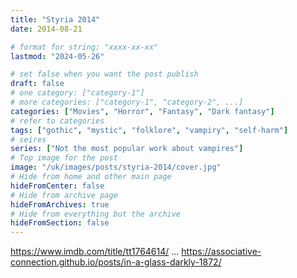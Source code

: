 ```yaml
---
title: "Styria 2014"
date: 2014-08-21

# format for string: "xxxx-xx-xx"
lastmod: "2024-05-26"

# set false when you want the post publish
draft: false
# one category: ["category-1"]
# more categories: ["category-1", "category-2", ...]
categories: ["Movies", "Horror", "Fantasy", "Dark fantasy"]
# refer to categories
tags: ["gothic", "mystic", "folklore", "vampiry", "self-harm"]
# seires
series: ["Not the most popular work about vampires"]
# Top image for the post
image: "/uk/images/posts/styria-2014/cover.jpg"
# Hide from home and other main page
hideFromCenter: false
# Hide from archive page
hideFromArchives: true
# Hide from everything but the archive
hideFromSection: false
---
```

https://www.imdb.com/title/tt1764614/
...
https://associative-connection.github.io/posts/in-a-glass-darkly-1872/
<!--more-->